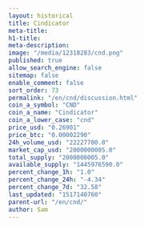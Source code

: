 ```yaml
---
layout: historical
title: Cindicator
meta-title: 
h1-title: 
meta-description: 
image: "/media/12318283/cnd.png"
published: true
allow_search_engine: false
sitemap: false
enable_comment: false
sort_order: 73
permalink: "/en/cnd/discussion.html"
coin_a_symbol: "CND"
coin_a_name: "Cindicator"
coin_a_lower_case: "cnd"
price_usd: "0.26901"
price_btc: "0.00002290"
24h_volume_usd: "22227700.0"
market_cap_usd: "2000000005.0"
total_supply: "2000000005.0"
available_supply: "1445976590.0"
percent_change_1h: "1.0"
percent_change_24h: "-4.34"
percent_change_7d: "32.58"
last_updated: "1517140760"
parent-url: "/en/cnd/"
author: Sam
---
```


